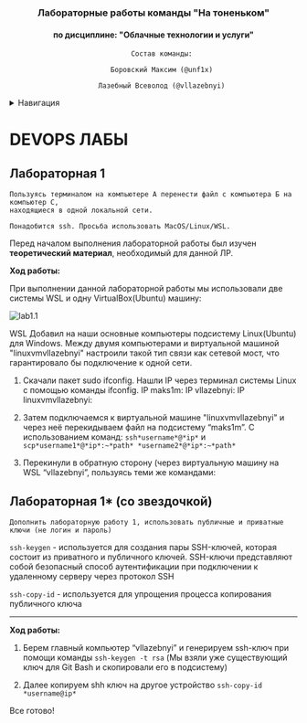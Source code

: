 <a name="Вернуться в начало"></a>

<div align="center">

  <h3>Лабораторные работы команды "На тоненьком"</h3>
  <h4>по дисциплине: "Облачные технологии и услуги"</h4>

<div align="center">
  
```
    Состав команды:
  
    Боровский Максим (@unf1x)
    
    Лазебный Всеволод (@vllazebnyi)
```

<div align="left">


<details>
  <summary> Навигация </summary>
  <ol>
    <li>
      <a href="#DEVOPS ЛАБЫ">DEVOPS ЛАБЫ</a>
      <ul>
        <li><a href="#Лабораторная 1">Лабораторная 1</a></li>
        <li><a href="#Лабораторная 1* (со звездочкой)">Лабораторная 1* (со звездочкой)</a></li>
      </ul>
    </li>
  </ol>
</details>


<a name="DEVOPS ЛАБЫ"></a>
# DEVOPS ЛАБЫ

<a name="Лабораторная 1"></a>
## Лабораторная 1

```
Пользуясь терминалом на компьютере А перенести файл с компьютера Б на компьютер С,
находящиеся в одной локальной сети.

Понадобится ssh. Просьба использовать MacOS/Linux/WSL.
```

Перед началом выполнения лабораторной работы был изучен **теоретический материал**, необходимый для данной ЛР. 

**Ход работы:**

При выполнении данной лабораторной работы мы использовали две системы WSL и одну VirtualBox(Ubuntu) машину:

   ![lab1.1]([https://github.com/VsevolodLazebnyi/cloud-ict-2023/blob/main/add/lab1.1])

WSL Добавил на наши основные компьютеры подсистему Linux(Ubuntu) для Windows.
Между двумя компьютерами и виртуальной машиной "linuxvmvllazebnyi" настроили такой тип связи как сетевой мост, что гарантировало бы подключение к одной сети.

1. Скачали пакет sudo ifconfig. 
Нашли IP через терминал системы Linux с помощью команды ifconfig.
IP maks1m:
IP vllazebnyi:
IP linuxvmvllazebnyi:

   
   


2. Затем подключаемся к виртуальной машине "linuxvmvllazebnyi" и через неё перекидываем файл на подсистему “maks1m”. 
С использованием команд: 
``` ssh*username*@*ip* ``` и  ``` scp*username1*@*ip*:~*path* *username2*@*ip*:~*path* ```

   


4. Перекинули в обратную сторону (через виртуальную машину на WSL “vllazebnyi”, пользуясь теми же командами:

  
<a name="Лабораторная 1* (со звездочкой)"></a>
## Лабораторная 1* (со звездочкой)

```
Дополнить лабораторную работу 1, использовать публичные и приватные ключи (не логин и пароль)
```

``` ssh-keygen ``` - используется для создания пары SSH-ключей, которая состоит из приватного и публичного ключей. SSH-ключи представляют собой безопасный способ аутентификации при подключении к удаленному серверу через протокол SSH

``` ssh-copy-id ``` - используется для упрощения процесса копирования публичного ключа

---
**Ход работы:**

1. Берем главный компьютер “vllazebnyi” и генерируем ssh-ключ при помощи команды
``` ssh-keygen -t rsa ```
(Мы взяли уже существующий ключ для Git Bash и скопировали его в подсистему)



2. Далее копируем shh ключ на другое устройство
``` ssh-copy-id *username@ip* ```



Все готово!


